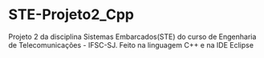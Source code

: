 # STE-Projeto2_Cpp
Projeto 2 da disciplina Sistemas Embarcados(STE) do curso de Engenharia de Telecomunicações - IFSC-SJ. Feito na linguagem C++ e na IDE Eclipse
